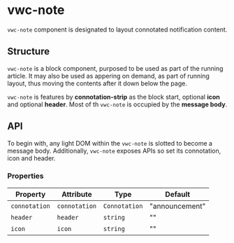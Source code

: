 # vwc-note

`vwc-note` component is designated to layout connotated notification content.

## Structure

`vwc-note` is a block component, purposed to be used as part of the running article.
It may also be used as appering on demand, as part of running layout, thus moving the contents after it down below the page.

`vwc-note` is features by **connotation-strip** as the block start, optional **icon** and optional **header**.
Most of th `vwc-note` is occupied by the **message body**.


## API

To begin with, any light DOM within the `vwc-note` is slotted to become a message body.
Additionally, `vwc-note` exposes APIs so set its connotation, icon and header.

### Properties

| Property      | Attribute     | Type          | Default   |
|---------------|---------------|---------------|-----------|
| `connotation` | `connotation` | `Connotation` | "announcement" |
| `header`      | `header`      | `string`      | ""        |
| `icon`        | `icon`        | `string`      | ""        |
